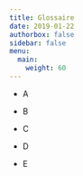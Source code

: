 ```yaml
---
title: Glossaire
date: 2019-01-22
authorbox: false
sidebar: false
menu: 
  main:
    weight: 60
---
```


- A

- B

- C

- D

- E
